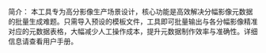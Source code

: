 简介：
本工具专为高分影像生产场景设计，核心功能是高效解决分幅影像元数据的批量生成难题。只需导入预设的模板文件，工具即可批量输出与各分幅影像精准对应的元数据表格，大幅减少人工操作成本，提升元数据制作效率与准确性。详细信息请查看用户手册。
